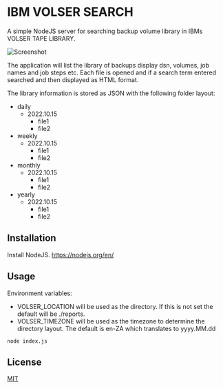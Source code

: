 # IBM VOLSER SEARCH

A simple NodeJS server for searching backup volume library in IBMs VOLSER TAPE LIBRARY.

![Screenshot](https://s3.eu-central-1.amazonaws.com/com.trublo.assets/search-example.png)

The application will list the library of backups display dsn, volumes, job names and job steps etc.
Each file is opened and if a search term entered searched and then displayed as HTML format.

The library information is stored as JSON with the following folder layout:

- daily
   - 2022.10.15
      - file1
      - file2
- weekly
   - 2022.10.15
      - file1
      - file2
- monthly
   - 2022.10.15
      - file1
      - file2
- yearly
   - 2022.10.15
      - file1
      - file2

## Installation

Install NodeJS. https://nodejs.org/en/

## Usage

Environment variables: 

- VOLSER_LOCATION will be used as the directory. If this is not set the default will be ./reports.
- VOLSER_TIMEZONE will be used as the timezone to determine the directory layout. The default is en-ZA which translates to yyyy.MM.dd 

```run
node index.js
```

## License
[MIT](https://choosealicense.com/licenses/mit/)
